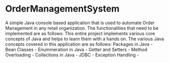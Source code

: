 # OrderManagementSystem
A simple Java console based application that is used to automate Order Management in any retail organization. The functionalities that need to be implemented are as follows:    This entire project implements various core concepts of Java and helps to learn them with a hands on. The various Java concepts covered in this application are as follows:  Packages in Java - Bean Classes - Enummeration in Java - Getter and Setters - Method Overloading - Collections in Java - JDBC - Exception Handling -
